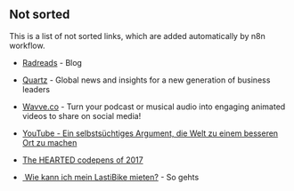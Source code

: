 ## Not sorted
This is a list of not sorted links, which are added automatically by n8n workflow.
- [Radreads](https://radreads.co/) - Blog
- [Quartz](https://qz.com/about/) - Global news and insights for a new generation of business leaders
- [Wavve.co](https://wavve.co/) - Turn your podcast or musical audio into engaging animated videos to share on social media!
- [YouTube - Ein selbstsüchtiges Argument, die Welt zu einem besseren Ort zu machen](https://www.youtube.com/watch?v=rvskMHn0sqQ)
- [The HEARTED codepens of 2017](https://codepen.io/2017/popular/pens/)


- [ Wie kann ich mein LastiBike mieten?](https://www.lastibike.de/howitwork-de.php) - So gehts